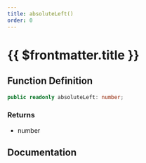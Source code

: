 ```yaml
---
title: absoluteLeft()
order: 0
---
```


# {{ $frontmatter.title }}

## Function Definition

```ts
public readonly absoluteLeft: number;
```

### Returns

* number

## Documentation

<!--@include: ./parts/absoluteLeft.md-->
